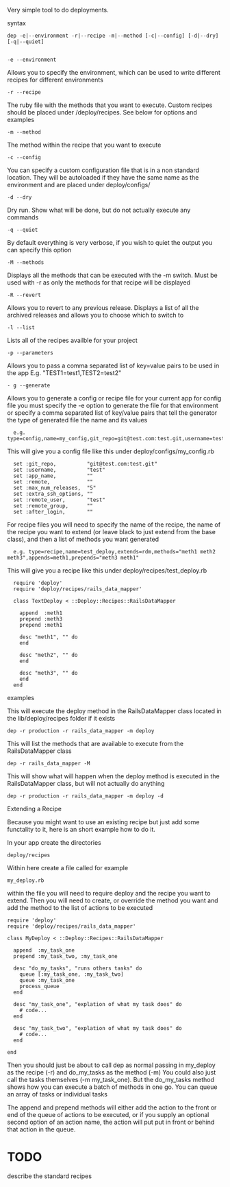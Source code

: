 Very simple tool to do deployments.

syntax

    dep -e|--environment -r|--recipe -m|--method [-c|--config] [-d|--dry] [-q|--quiet]


    -e --environment
Allows you to specify the environment, which can be used to write different recipes for different environments

    -r --recipe
The ruby file with the methods that you want to execute. Custom recipes should be placed under
/deploy/recipes. See below for options and examples

    -m --method
The method within the recipe that you want to execute

    -c --config
You can specify a custom configuration file that is in a non standard location. They will be autoloaded if they have
the same name as the environment and are placed under deploy/configs/

    -d --dry
Dry run. Show what will be done, but do not actually execute any commands

    -q --quiet
By default everything is very verbose, if you wish to quiet the output you can specify this option

    -M --methods
Displays all the methods that can be executed with the -m switch. Must be used with -r as only the methods
for that recipe will be displayed

    -R --revert
Allows you to revert to any previous release. Displays a list of all the archived releases and allows you to
choose which to switch to

    -l --list
Lists all of the recipes availble for your project

    -p --parameters
Allows you to pass a comma separated list of key=value pairs to be used in the app
E.g. "TEST1=test1,TEST2=test2"

    - g --generate
Allows you to generate a config or recipe file for your current app
for config file you must specify the -e option to generate the file for that environment or specify
a comma separated list of key/value pairs that tell the generator the type of generated file the name and its values

      e.g. type=config,name=my_config,git_repo=git@test.com:test.git,username=test...

This will give you a config file like this under deploy/configs/my_config.rb

      set :git_repo,          "git@test.com:test.git"
      set :username,          "test"
      set :app_name,          ""
      set :remote,            ""
      set :max_num_releases,  "5"
      set :extra_ssh_options, ""
      set :remote_user,       "test"
      set :remote_group,      ""
      set :after_login,       ""


For recipe files you will need to specify the name of the recipe, the name of the recipe you want to extend
(or leave black to just extend from the base class), and then a list of methods you want generated

      e.g. type=recipe,name=test_deploy,extends=rdm,methods="meth1 meth2 meth3",appends=meth1,prepends="meth3 meth1"

This will give you a recipe like this under deploy/recipes/test_deploy.rb

      require 'deploy'
      require 'deploy/recipes/rails_data_mapper'

      class TextDeploy < ::Deploy::Recipes::RailsDataMapper

        append  :meth1
        prepend :meth3
        prepend :meth1

        desc "meth1", "" do
        end

        desc "meth2", "" do
        end

        desc "meth3", "" do
        end
      end

examples

This will execute the deploy method in the RailsDataMapper class located in the lib/deploy/recipes folder if it exists

    dep -r production -r rails_data_mapper -m deploy

This will list the methods that are available to execute from the RailsDataMapper class

    dep -r rails_data_mapper -M

This will show what will happen when the deploy method is executed in the RailsDataMapper class, but will not actually do anything

    dep -r production -r rails_data_mapper -m deploy -d

Extending a Recipe

Because you might want to use an existing recipe but just add some functality to it, here is an short example how to do it.

In your app create the directories

    deploy/recipes

Within here create a file called for example

    my_deploy.rb

within the file you will need to require deploy and the recipe you want to extend.
Then you will need to create, or override the method you want and add the method to the list of actions to be executed

    require 'deploy'
    require 'deploy/recipes/rails_data_mapper'

    class MyDeploy < ::Deploy::Recipes::RailsDataMapper

      append  :my_task_one
      prepend :my_task_two, :my_task_one

      desc "do_my_tasks", "runs others tasks" do
        queue [:my_task_one, :my_task_two]
        queue :my_task_one
        process_queue
      end

      desc "my_task_one", "explation of what my task does" do
        # code...
      end

      desc "my_task_two", "explation of what my task does" do
        # code...
      end

    end

Then you should just be about to call dep as normal passing in my_deploy as the recipe (-r) and do_my_tasks as the method (-m)
You could also just call the tasks themselves (-m my_task_one). But the do_my_tasks method shows how you can execute a batch
of methods in one go. You can queue an array of tasks or individual tasks

The append and prepend methods will either add the action to the front or end of the queue of actions to be executed,
or if you supply an optional second option of an action name, the action will put put in front or behind that action in the queue.

TODO
====

describe the standard recipes